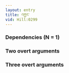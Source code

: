 ```yaml
---
layout: entry
title: འགྱང་
vid: Hill:0299
---
```

### Dependencies (N = 1)


### Two overt arguments


### Three overt arguments
